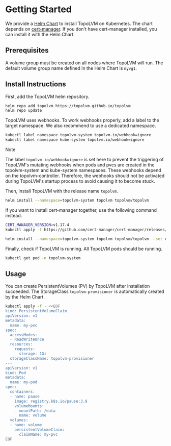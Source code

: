 # Getting Started

We provide a [Helm Chart](../charts/topolvm/) to install TopoLVM on Kubernetes.
The chart depends on [cert-manager](https://cert-manager.io/). If you don't have cert-manager installed, you can install it with the Helm Chart.

## Prerequisites

A volume group must be created on all nodes where TopoLVM will run.
The default volume group name defined in the Helm Chart is `myvg1`.

## Install Instructions

First, add the TopoLVM helm repository.

```sh
helm repo add topolvm https://topolvm.github.io/topolvm
helm repo update
```

TopoLVM uses webhooks. To work webhooks properly, add a label to the target namespace. We also recommend to use a dedicated namespace.

```sh
kubectl label namespace topolvm-system topolvm.io/webhook=ignore
kubectl label namespace kube-system topolvm.io/webhook=ignore
```

> [!NOTE]
> The label `topolvm.io/webhook=ignore` is set here to prevent the triggering of TopoLVM's mutating webhooks when pods and pvcs are created in the topolvm-system and kube-system namespaces. These webhooks depend on the topolvm-controller. Therefore, the webhooks should not be activated during TopoLVM's startup process to avoid causing it to become stuck.

Then, install TopoLVM with the release name `topolvm`.

```sh
helm install --namespace=topolvm-system topolvm topolvm/topolvm
```

If you want to install cert-manager together, use the following command instead.

```sh
CERT_MANAGER_VERSION=v1.17.4
kubectl apply -f https://github.com/cert-manager/cert-manager/releases/download/${CERT_MANAGER_VERSION}/cert-manager.crds.yaml

helm install --namespace=topolvm-system topolvm topolvm/topolvm --set cert-manager.enabled=true
```

Finally, check if TopoLVM is running. All TopoLVM pods should be running.

```sh
kubectl get pod -n topolvm-system
```

## Usage

You can create PersistentVolumes (PV) by TopoLVM after installation succeeded.
The StorageClass `topolvm-provisioner` is automatically created by the Helm Chart.

```sh
kubectl apply -f - <<EOF
kind: PersistentVolumeClaim
apiVersion: v1
metadata:
  name: my-pvc
spec:
  accessModes:
  - ReadWriteOnce
  resources:
    requests:
      storage: 1Gi
  storageClassName: topolvm-provisioner
---
apiVersion: v1
kind: Pod
metadata:
  name: my-pod
spec:
  containers:
  - name: pause
    image: registry.k8s.io/pause:3.9
    volumeMounts:
    - mountPath: /data
      name: volume
  volumes:
  - name: volume
    persistentVolumeClaim:
      claimName: my-pvc
EOF
```
